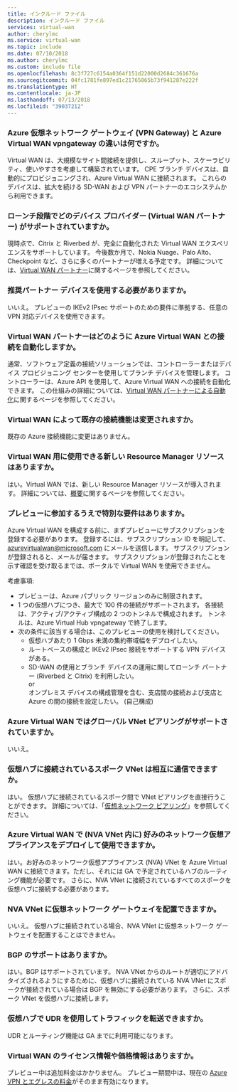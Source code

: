 ```yaml
---
title: インクルード ファイル
description: インクルード ファイル
services: virtual-wan
author: cherylmc
ms.service: virtual-wan
ms.topic: include
ms.date: 07/10/2018
ms.author: cherylmc
ms.custom: include file
ms.openlocfilehash: 8c3f727c6154a0364f151d22000d2684c361676a
ms.sourcegitcommit: 04fc1781fe897ed1c21765865b73f941287e222f
ms.translationtype: HT
ms.contentlocale: ja-JP
ms.lasthandoff: 07/13/2018
ms.locfileid: "39037212"
---
```

### <a name="what-is-the-difference-between-an-azure-virtual-network-gateway-vpn-gateway-and-an-azure-virtual-wan-vpngateway"></a>Azure 仮想ネットワーク ゲートウェイ (VPN Gateway) と Azure Virtual WAN vpngateway の違いは何ですか。

Virtual WAN は、大規模なサイト間接続を提供し、スループット、スケーラビリティ、使いやすさを考慮して構築されています。 CPE ブランチ デバイスは、自動的にプロビジョニングされ、Azure Virtual WAN に接続されます。 これらのデバイスは、拡大を続ける SD-WAN および VPN パートナーのエコシステムから利用できます。

### <a name="which-device-providers-virtual-wan-partners-are-supported-at-launch-time"></a>ローンチ段階でどのデバイス プロバイダー (Virtual WAN パートナー) がサポートされていますか。 

現時点で、Citrix と Riverbed が、完全に自動化された Virtual WAN エクスペリエンスをサポートしています。 今後数か月で、Nokia Nuage、Palo Alto、Checkpoint など、さらに多くのパートナーが増える予定です。 詳細については、[Virtual WAN パートナー](https://aka.ms/virtualwan)に関するページを参照してください。

### <a name="am-i-required-to-use-a-preferred-partner-device"></a>推奨パートナー デバイスを使用する必要がありますか。

いいえ。 プレビューの IKEv2 IPsec サポートのための要件に準拠する、任意の VPN 対応デバイスを使用できます。

### <a name="how-do-virtual-wan-partners-automate-connectivity-with-azure-virtual-wan"></a>Virtual WAN パートナーはどのように Azure Virtual WAN との接続を自動化しますか。

通常、ソフトウェア定義の接続ソリューションでは、コントローラーまたはデバイス プロビジョニング センターを使用してブランチ デバイスを管理します。 コントローラーは、Azure API を使用して、Azure Virtual WAN への接続を自動化できます。 この仕組みの詳細については、[Virtual WAN パートナーによる自動化](../articles/virtual-wan/virtual-wan-configure-automation-providers.md)に関するページを参照してください。

### <a name="does-virtual-wan-change-any-existing-connectivity-features"></a>Virtual WAN によって既存の接続機能は変更されますか。   

既存の Azure 接続機能に変更はありません。

### <a name="are-there-new-resource-manager-resources-available-for-virtual-wan"></a>Virtual WAN 用に使用できる新しい Resource Manager リソースはありますか。
  
はい。Virtual WAN では、新しい Resource Manager リソースが導入されます。 詳細については、[概要](https://go.microsoft.com/fwlink/p/?LinkId=2004389)に関するページを参照してください。

### <a name="are-there-any-special-requirements-to-join-the-preview"></a>プレビューに参加するうえで特別な要件はありますか。 

Azure Virtual WAN を構成する前に、まずプレビューにサブスクリプションを登録する必要があります。 登録するには、サブスクリプション ID を明記して、<azurevirtualwan@microsoft.com> にメールを送信します。 サブスクリプションが登録されると、メールが届きます。 サブスクリプションが登録されたことを示す確認を受け取るまでは、ポータルで Virtual WAN を使用できません。

考慮事項:

* プレビューは、Azure パブリック リージョンのみに制限されます。
* 1 つの仮想ハブにつき、最大で 100 件の接続がサポートされます。 各接続は、アクティブ/アクティブ構成の 2 つのトンネルで構成されます。 トンネルは、Azure Virtual Hub vpngateway で終了します。
* 次の条件に該当する場合は、このプレビューの使用を検討してください。
  * 仮想ハブあたり 1 Gbps 未満の集約帯域幅をデプロイしたい。
  * ルートベースの構成と IKEv2 IPsec 接続をサポートする VPN デバイスがある。
  * SD-WAN の使用とブランチ デバイスの運用に関してローンチ パートナー (Riverbed と Citrix) を利用したい。<br>or<br>オンプレミス デバイスの構成管理を含む、支店間の接続および支店と Azure の間の接続を設定したい。 (自己構成)

### <a name="is-global-vnet-peering-supported-with-azure-virtual-wan"></a>Azure Virtual WAN ではグローバル VNet ピアリングがサポートされていますか。 

 いいえ。

### <a name="can-spoke-vnets-connected-to-a-virtual-hub-communicate-with-each-other"></a>仮想ハブに接続されているスポーク VNet は相互に通信できますか。

はい。 仮想ハブに接続されているスポーク間で VNet ピアリングを直接行うことができます。 詳細については、「[仮想ネットワーク ピアリング](../articles/virtual-network/virtual-network-peering-overview.md)」を参照してください。

### <a name="can-i-deploy-and-use-my-favorite-network-virtual-appliance-in-an-nva-vnet-with-azure-virtual-wan"></a>Azure Virtual WAN で (NVA VNet 内に) 好みのネットワーク仮想アプライアンスをデプロイして使用できますか。

はい。お好みのネットワーク仮想アプライアンス (NVA) VNet を Azure Virtual WAN に接続できます。ただし、それには GA で予定されているハブのルーティング機能が必要です。 さらに、NVA VNet に接続されているすべてのスポークを仮想ハブに接続する必要があります。 

### <a name="can-an-nva-vnet-have-a-virtual-network-gateway"></a>NVA VNet に仮想ネットワーク ゲートウェイを配置できますか。

いいえ。 仮想ハブに接続されている場合、NVA VNet に仮想ネットワーク ゲートウェイを配置することはできません。 

### <a name="is-there-support-for-bgp"></a>BGP のサポートはありますか。

はい。BGP はサポートされています。 NVA VNet からのルートが適切にアドバタイズされるようにするために、仮想ハブに接続されている NVA VNet にスポークが接続されている場合は BGP を無効にする必要があります。 さらに、スポーク VNet を仮想ハブに接続します。

### <a name="can-i-direct-traffic-using-udr-in-the-virtual-hub"></a>仮想ハブで UDR を使用してトラフィックを転送できますか。

UDR とルーティング機能は GA までに利用可能になります。

### <a name="is-there-any-licensing-or-pricing-information-for-virtual-wan"></a>Virtual WAN のライセンス情報や価格情報はありますか。
 
プレビュー中は追加料金はかかりません。 プレビュー期間中は、現在の [Azure VPN とエグレスの料金](https://azure.microsoft.com/pricing/details/vpn-gateway/)がそのまま有効になります。